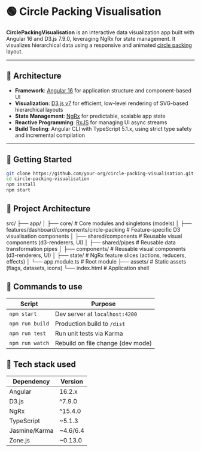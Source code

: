 # 🟢 Circle Packing Visualisation

**CirclePackingVisualisation** is an interactive data visualization app built with Angular 16 and D3.js 7.9.0, leveraging NgRx for state management. It visualizes hierarchical data using a responsive and animated [circle packing](https://observablehq.com/@d3/circle-packing) layout.

---

## 📐 Architecture

- **Framework**: [Angular 16](https://angular.io/) for application structure and component-based UI
- **Visualization**: [D3.js v7](https://d3js.org/) for efficient, low-level rendering of SVG-based hierarchical layouts
- **State Management**: [NgRx](https://ngrx.io/) for predictable, scalable app state
- **Reactive Programming**: [RxJS](https://rxjs.dev/) for managing UI async streams
- **Build Tooling**: Angular CLI with TypeScript 5.1.x, using strict type safety and incremental compilation

---

## 🚀 Getting Started

```bash
git clone https://github.com/your-org/circle-packing-visualisation.git
cd circle-packing-visualisation
npm install
npm start
```

## 🚀 Project Architecture
src/
├── app/
│   ├── core/       # Core modules and singletons (models)
│   ├── features/dashboard/components/circle-packing      # Feature-specific D3 visualisation components
│   ├── shared/components      # Reusable visual components (d3-renderers, UI)
│   ├── shared/pipes      # Reusable data transformation pipes
│   ├── components/       # Reusable visual components (d3-renderers, UI)
│   ├── state/            # NgRx feature slices (actions, reducers, effects)
│   └── app.module.ts     # Root module
├── assets/               # Static assets (flags, datasets, icons)
└── index.html            # Application shell

## 🚀 Commands to use

| Script          | Purpose                           |
| --------------- | --------------------------------- |
| `npm start`     | Dev server at `localhost:4200`    |
| `npm run build` | Production build to `/dist`       |
| `npm run test`  | Run unit tests via Karma          |
| `npm run watch` | Rebuild on file change (dev mode) |

## 🚀 Tech stack used

| Dependency    | Version   |
| ------------- | --------- |
| Angular       | 16.2.x    |
| D3.js         | ^7.9.0    |
| NgRx          | ^15.4.0   |
| TypeScript    | \~5.1.3   |
| Jasmine/Karma | \~4.6/6.4 |
| Zone.js       | \~0.13.0  |
